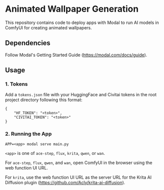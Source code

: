 # Animated Wallpaper Generation
This repository contains code to deploy apps with Modal to run AI models in ComfyUI for creating animated wallpapers.

## Dependencies
Follow Modal's Getting Started Guide (https://modal.com/docs/guide).

## Usage

### 1. Tokens
Add a `tokens.json` file with your HuggingFace and Civitai tokens in the root project directory following this format:
```
{
    "HF_TOKEN": "<token>",
    "CIVITAI_TOKEN": "<token>"
}
```

### 2. Running the App
`APP=<app> modal serve main.py`

`<app>` is one of `ace-step`, `flux`, `krita`, `qwen`, or `wan`.

For `ace-step`, `flux`, `qwen`, and `wan`, open ComfyUI in the browser using the web function UI URL.

For `krita`, use the web function UI URL as the server URL for the Krita AI Diffusion plugin (https://github.com/Acly/krita-ai-diffusion).
